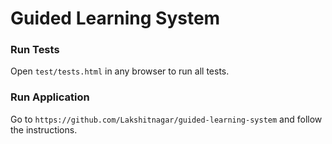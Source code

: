 # Guided Learning System

### Run Tests

Open `test/tests.html` in any browser to run all tests.

### Run Application
 
Go to `https://github.com/Lakshitnagar/guided-learning-system` and follow the instructions.
